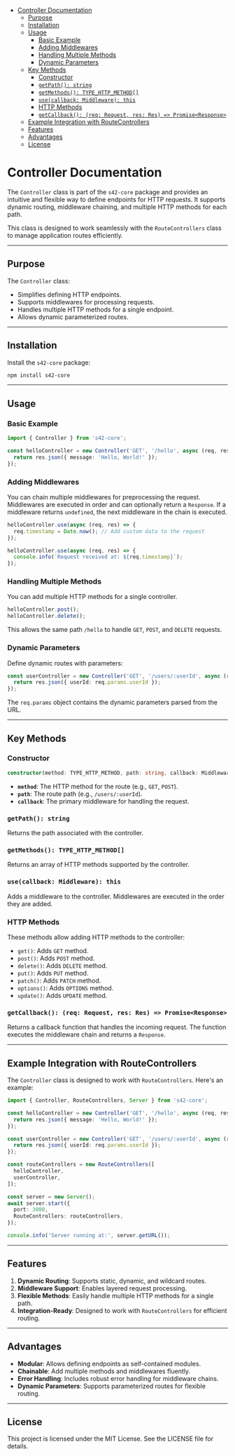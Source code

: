 
- [Controller Documentation](#controller-documentation)
	- [Purpose](#purpose)
	- [Installation](#installation)
	- [Usage](#usage)
		- [Basic Example](#basic-example)
		- [Adding Middlewares](#adding-middlewares)
		- [Handling Multiple Methods](#handling-multiple-methods)
		- [Dynamic Parameters](#dynamic-parameters)
	- [Key Methods](#key-methods)
		- [Constructor](#constructor)
		- [`getPath(): string`](#getpath-string)
		- [`getMethods(): TYPE_HTTP_METHOD[]`](#getmethods-type_http_method)
		- [`use(callback: Middleware): this`](#usecallback-middleware-this)
		- [HTTP Methods](#http-methods)
		- [`getCallback(): (req: Request, res: Res) => Promise<Response>`](#getcallback-req-request-res-res--promiseresponse)
	- [Example Integration with RouteControllers](#example-integration-with-routecontrollers)
	- [Features](#features)
	- [Advantages](#advantages)
	- [License](#license)

# Controller Documentation

The `Controller` class is part of the `s42-core` package and provides an intuitive and flexible way to define endpoints for HTTP requests. It supports dynamic routing, middleware chaining, and multiple HTTP methods for each path.

This class is designed to work seamlessly with the `RouteControllers` class to manage application routes efficiently.

---

## Purpose

The `Controller` class:

- Simplifies defining HTTP endpoints.
- Supports middlewares for processing requests.
- Handles multiple HTTP methods for a single endpoint.
- Allows dynamic parameterized routes.

---

## Installation

Install the `s42-core` package:

```bash
npm install s42-core
```

---

## Usage

### Basic Example

```typescript
import { Controller } from 's42-core';

const helloController = new Controller('GET', '/hello', async (req, res) => {
  return res.json({ message: 'Hello, World!' });
});
```

### Adding Middlewares

You can chain multiple middlewares for preprocessing the request. Middlewares are executed in order and can optionally return a `Response`. If a middleware returns `undefined`, the next middleware in the chain is executed.

```typescript
helloController.use(async (req, res) => {
  req.timestamp = Date.now(); // Add custom data to the request
});

helloController.use(async (req, res) => {
  console.info(`Request received at: ${req.timestamp}`);
});
```

### Handling Multiple Methods

You can add multiple HTTP methods for a single controller.

```typescript
helloController.post();
helloController.delete();
```

This allows the same path `/hello` to handle `GET`, `POST`, and `DELETE` requests.

### Dynamic Parameters

Define dynamic routes with parameters:

```typescript
const userController = new Controller('GET', '/users/:userId', async (req, res) => {
  return res.json({ userId: req.params.userId });
});
```

The `req.params` object contains the dynamic parameters parsed from the URL.

---

## Key Methods

### Constructor

```typescript
constructor(method: TYPE_HTTP_METHOD, path: string, callback: Middleware);
```

- **`method`**: The HTTP method for the route (e.g., `GET`, `POST`).
- **`path`**: The route path (e.g., `/users/:userId`).
- **`callback`**: The primary middleware for handling the request.

### `getPath(): string`
Returns the path associated with the controller.

### `getMethods(): TYPE_HTTP_METHOD[]`
Returns an array of HTTP methods supported by the controller.

### `use(callback: Middleware): this`
Adds a middleware to the controller. Middlewares are executed in the order they are added.

### HTTP Methods

These methods allow adding HTTP methods to the controller:

- `get()`: Adds `GET` method.
- `post()`: Adds `POST` method.
- `delete()`: Adds `DELETE` method.
- `put()`: Adds `PUT` method.
- `patch()`: Adds `PATCH` method.
- `options()`: Adds `OPTIONS` method.
- `update()`: Adds `UPDATE` method.

### `getCallback(): (req: Request, res: Res) => Promise<Response>`
Returns a callback function that handles the incoming request. The function executes the middleware chain and returns a `Response`.

---

## Example Integration with RouteControllers

The `Controller` class is designed to work with `RouteControllers`. Here's an example:

```typescript
import { Controller, RouteControllers, Server } from 's42-core';

const helloController = new Controller('GET', '/hello', async (req, res) => {
  return res.json({ message: 'Hello, World!' });
});

const userController = new Controller('GET', '/users/:userId', async (req, res) => {
  return res.json({ userId: req.params.userId });
});

const routeControllers = new RouteControllers([
  helloController,
  userController,
]);

const server = new Server();
await server.start({
  port: 3000,
  RouteControllers: routeControllers,
});

console.info('Server running at:', server.getURL());
```

---

## Features

1. **Dynamic Routing**: Supports static, dynamic, and wildcard routes.
2. **Middleware Support**: Enables layered request processing.
3. **Flexible Methods**: Easily handle multiple HTTP methods for a single path.
4. **Integration-Ready**: Designed to work with `RouteControllers` for efficient routing.

---

## Advantages

- **Modular**: Allows defining endpoints as self-contained modules.
- **Chainable**: Add multiple methods and middlewares fluently.
- **Error Handling**: Includes robust error handling for middleware chains.
- **Dynamic Parameters**: Supports parameterized routes for flexible routing.

---

## License

This project is licensed under the MIT License. See the LICENSE file for details.

